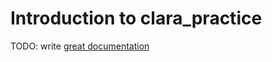 # Introduction to clara_practice

TODO: write [great documentation](http://jacobian.org/writing/what-to-write/)
